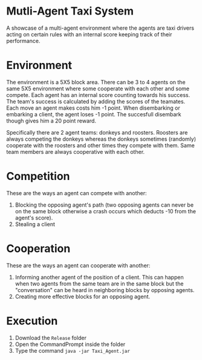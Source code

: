 Mutli-Agent Taxi System
=======================

A showcase of a multi-agent environment where the agents are taxi drivers acting on certain rules with an internal score keeping track of their performance.

Environment
=======================

The environment is a 5X5 block area.
There can be 3 to 4 agents on the same 5X5 environment where some cooperate with each other and some compete.
Each agent has an internal score counting towards his success. The team's success is calculated by adding the scores of the teamates.
Each move an agent makes costs him -1 point. When disembarking or embarking a client, the agent loses -1 point. The succesfull disembark though gives him a 20 point reward.

Specifically there are 2 agent teams: donkeys and roosters. Roosters are always competing the donkeys whereas the donkeys sometimes (randomly) cooperate with the roosters and other times they compete with them.
Same team members are always cooperative with each other.

Competition
=======================

These are the ways an agent can compete with another:

  1. Blocking the opposing agent's path (two opposing agents can never be on the same block otherwise a crash occurs which deducts -10 from the agent's score).
  2. Stealing a client
  
Cooperation
=======================

These are the ways an agent can cooperate with another:

  1. Informing another agent of the position of a client. This can happen when two agents from the same team are in the same block but the "conversation" can be heard in neighboring blocks by opposing agents.
  2. Creating more effective blocks for an opposing agent.
  
Execution
=======================

  1. Download the `Release` folder
  2. Open the CommandPrompt inside the folder
  3. Type the command `java -jar Taxi_Agent.jar`
